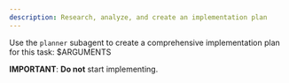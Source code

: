 ```yaml
---
description: Research, analyze, and create an implementation plan
---
```


Use the `planner` subagent to create a comprehensive implementation plan for this task:
<task>
 $ARGUMENTS
</task>

**IMPORTANT**: **Do not** start implementing.